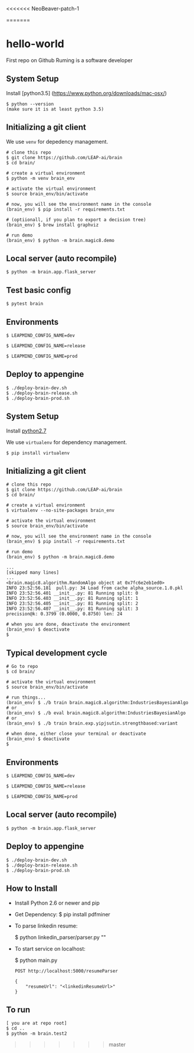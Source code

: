 <<<<<<< NeoBeaver-patch-1


=======

# hello-world
First repo on Github
Ruming is a software developer

## System Setup

Install [python3.5] (https://www.python.org/downloads/mac-osx/)


```
$ python --version
(make sure it is at least python 3.5)

```

## Initializing a git client

We use `venv` for depedency management. 

```
# clone this repo
$ git clone https://github.com/LEAP-ai/brain
$ cd brain/

# create a virtual environment
$ python -m venv brain_env

# activate the virtual environment
$ source brain_env/bin/activate

# now, you will see the environment name in the console
(brain_env) $ pip install -r requirements.txt

# (optiionall, if you plan to export a decision tree)
(brain_env) $ brew install graphviz

# run demo
(brain_env) $ python -m brain.magic8.demo

```


## Local server (auto recompile)

```
$ python -m brain.app.flask_server
```


## Test basic config

```
$ pytest brain
```

## Environments

```
$ LEAPMIND_CONFIG_NAME=dev

$ LEAPMIND_CONFIG_NAME=release

$ LEAPMIND_CONFIG_NAME=prod
```

## Deploy to appengine
 	
```
$ ./deploy-brain-dev.sh
$ ./deploy-brain-release.sh
$ ./deploy-brain-prod.sh

```


## System Setup

Install [python2.7](https://www.python.org/download/releases/2.7/)

We use `virtualenv` for dependency management.
```
$ pip install virtualenv
```

## Initializing a git client

```
# clone this repo
$ git clone https://github.com/LEAP-ai/brain
$ cd brain/

# create a virtual environment
$ virtualenv --no-site-packages brain_env

# activate the virtual environment
$ source brain_env/bin/activate

# now, you will see the environment name in the console
(brain_env) $ pip install -r requirements.txt

# run demo
(brain_env) $ python -m brain.magic8.demo

...
[skipped many lines]
...
<brain.magic8.algorithm.RandomAlgo object at 0x7fc6e2eb1ed0>
INFO 23:52:56.181  pull.py: 34 Load from cache alpha_source.1.0.pkl
INFO 23:52:56.401 __init__.py: 81 Running split: 0
INFO 23:52:56.403 __init__.py: 81 Running split: 1
INFO 23:52:56.405 __init__.py: 81 Running split: 2
INFO 23:52:56.407 __init__.py: 81 Running split: 3
precision@k: 0.3799 (0.0000, 0.8750) len: 24

# when you are done, deactivate the environment
(brain_env) $ deactivate
$
```

## Typical development cycle

```
# Go to repo
$ cd brain/

# activate the virtual environment
$ source brain_env/bin/activate

# run things...
(brain_env) $ ./b train brain.magic8.algorithm:IndustriesBayesianAlgo
# or
(brain_env) $ ./b eval brain.magic8.algorithm:IndustriesBayesianAlgo
# or
(brain_env) $ ./b train brain.exp.yipjsutin.strengthbased:variant

# when done, either close your terminal or deactivate
(brain_env) $ deactivate
$

```

## Environments

```
$ LEAPMIND_CONFIG_NAME=dev

$ LEAPMIND_CONFIG_NAME=release

$ LEAPMIND_CONFIG_NAME=prod
```

## Local server (auto recompile)

```
$ python -m brain.app.flask_server
```

## Deploy to appengine
 	
```
$ ./deploy-brain-dev.sh
$ ./deploy-brain-release.sh
$ ./deploy-brain-prod.sh

```


How to Install
--------------

 * Install Python 2.6 or newer and pip
    
 * Get Dependency:
 	$ pip install pdfminer   
 
 * To parse linkedin resume:
 	
 	$ python linkedin_parser/parser.py "<linkedinResumeFilePath>"

 * To start service on localhost:

 	$ python main.py
 	
 	```
 	POST http://localhost:5000/resumeParser
 	```
 	
 	```
 	{
 		"resumeUrl": "<linkedinResumeUrl>"
 	}
 	```

 	

## To run

```
[ you are at repo root]
$ cd ..
$ python -m brain.test2
```

>>>>>>> master
